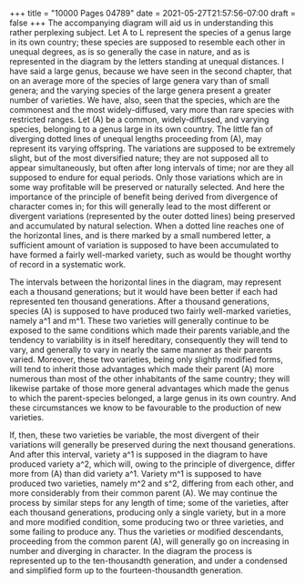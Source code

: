 +++
title = "10000 Pages 04789"
date = 2021-05-27T21:57:56-07:00
draft = false
+++
The accompanying diagram will aid us in understanding this rather perplexing subject. Let A to L represent the species of a genus large in its own country; these species are supposed to resemble each other in unequal degrees, as is so generally the case in nature, and as is represented in the diagram by the letters standing at unequal distances. I have said a large genus, because we have seen in the second chapter, that on an average more of the species of large genera vary than of small genera; and the varying species of the large genera present a greater number of varieties. We have, also, seen that the species, which are the commonest and the most widely-diffused, vary more than rare species with restricted ranges. Let (A) be a common, widely-diffused, and varying species, belonging to a genus large in its own country. The little fan of diverging dotted lines of unequal lengths proceeding from (A), may represent its varying offspring. The variations are supposed to be extremely slight, but of the most diversified nature; they are not supposed all to appear simultaneously, but often after long intervals of time; nor are they all supposed to endure for equal periods. Only those variations which are in some way profitable will be preserved or naturally selected. And here the importance of the principle of benefit being derived from divergence of character comes in; for this will generally lead to the most different or divergent variations (represented by the outer dotted lines) being preserved and accumulated by natural selection. When a dotted line reaches one of the horizontal lines, and is there marked by a small numbered letter, a sufficient amount of variation is supposed to have been accumulated to have formed a fairly well-marked variety, such as would be thought worthy of record in a systematic work.

The intervals between the horizontal lines in the diagram, may represent each a thousand generations; but it would have been better if each had represented ten thousand generations. After a thousand generations, species (A) is supposed to have produced two fairly well-marked varieties, namely a^1 and m^1. These two varieties will generally continue to be exposed to the same conditions which made their parents variable,and the tendency to variability is in itself hereditary, consequently they will tend to vary, and generally to vary in nearly the same manner as their parents varied. Moreover, these two varieties, being only slightly modified forms, will tend to inherit those advantages which made their parent (A) more numerous than most of the other inhabitants of the same country; they will likewise partake of those more general advantages which made the genus to which the parent-species belonged, a large genus in its own country. And these circumstances we know to be favourable to the production of new varieties.

If, then, these two varieties be variable, the most divergent of their variations will generally be preserved during the next thousand generations. And after this interval, variety a^1 is supposed in the diagram to have produced variety a^2, which will, owing to the principle of divergence, differ more from (A) than did variety a^1. Variety m^1 is supposed to have produced two varieties, namely m^2 and s^2, differing from each other, and more considerably from their common parent (A). We may continue the process by similar steps for any length of time; some of the varieties, after each thousand generations, producing only a single variety, but in a more and more modified condition, some producing two or three varieties, and some failing to produce any. Thus the varieties or modified descendants, proceeding from the common parent (A), will generally go on increasing in number and diverging in character. In the diagram the process is represented up to the ten-thousandth generation, and under a condensed and simplified form up to the fourteen-thousandth generation.
